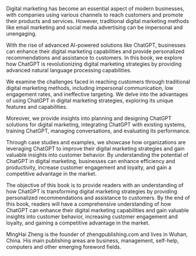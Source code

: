 
Digital marketing has become an essential aspect of modern businesses, with companies using various channels to reach customers and promote their products and services. However, traditional digital marketing methods like email marketing and social media advertising can be impersonal and unengaging.

With the rise of advanced AI-powered solutions like ChatGPT, businesses can enhance their digital marketing capabilities and provide personalized recommendations and assistance to customers. In this book, we explore how ChatGPT is revolutionizing digital marketing strategies by providing advanced natural language processing capabilities.

We examine the challenges faced in reaching customers through traditional digital marketing methods, including impersonal communication, low engagement rates, and ineffective targeting. We delve into the advantages of using ChatGPT in digital marketing strategies, exploring its unique features and capabilities.

Moreover, we provide insights into planning and designing ChatGPT solutions for digital marketing, integrating ChatGPT with existing systems, training ChatGPT, managing conversations, and evaluating its performance.

Through case studies and examples, we showcase how organizations are leveraging ChatGPT to improve their digital marketing strategies and gain valuable insights into customer behavior. By understanding the potential of ChatGPT in digital marketing, businesses can enhance efficiency and productivity, increase customer engagement and loyalty, and gain a competitive advantage in the market.

The objective of this book is to provide readers with an understanding of how ChatGPT is transforming digital marketing strategies by providing personalized recommendations and assistance to customers. By the end of this book, readers will have a comprehensive understanding of how ChatGPT can enhance their digital marketing capabilities and gain valuable insights into customer behavior, increasing customer engagement and loyalty, and gaining a competitive advantage in the market.

MingHai Zheng is the founder of zhengpublishing.com and lives in Wuhan, China. His main publishing areas are business, management, self-help, computers and other emerging foreword fields.
